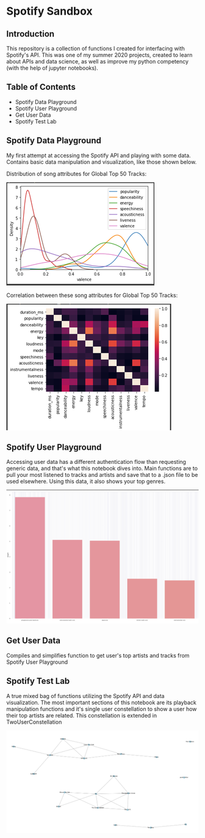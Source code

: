 
<h1>Spotify Sandbox</h1>

<h2>Introduction</h2>
This repository is a collection of functions I created for interfacing with Spotify's API. This was one of my summer 2020 projects, created to learn about APIs and data science, as well as improve my python competency (with the help of jupyter notebooks).

<h2>Table of Contents</h2>

- Spotify Data Playground
- Spotify User Playground
- Get User Data
- Spotify Test Lab

<h2>Spotify Data Playground</h2>
My first attempt at accessing the Spotify API and playing with some data. Contains basic data manipulation and visualization, like those shown below.



Distribution of song attributes for Global Top 50 Tracks:

![Dist](https://github.com/sellerskyle/spotify-sandbox/blob/main/SpotifyDataPlayground/Screenshots/Dist.PNG)

Correlation between these song attributes for Global Top 50 Tracks:

![Corr](https://github.com/sellerskyle/spotify-sandbox/blob/main/SpotifyDataPlayground/Screenshots/Corr.PNG)

<h2>Spotify User Playground</h2>
Accessing user data has a different authentication flow than requesting generic data, and that's what this notebook dives into. Main functions are to pull your most listened to tracks and artists and save that to a .json file to be used elsewhere. Using this data, it also shows your top genres.

![Weight](https://github.com/sellerskyle/spotify-sandbox/blob/main/SpotifyUserPlayground/Screenshots/Weight.PNG)

<h2>Get User Data</h2>
Compiles and simplifies function to get user's top artists and tracks from Spotify User Playground

<h2>Spotify Test Lab</h2>
A true mixed bag of functions utilizing the Spotify API and data visualization. The most important sections of this notebook are its playback manipulation functions and it's single user constellation to show a user how their top artists are related. This constellation is extended in TwoUserConstellation

![OneUserConstellation](https://github.com/sellerskyle/spotify-sandbox/blob/main/SpotifyTestLab/Screenshots/OneUserConstellation.PNG)
